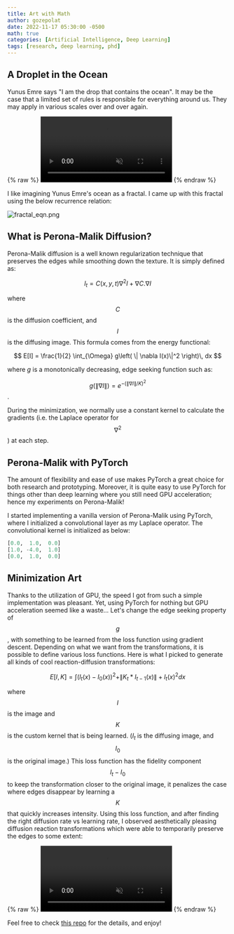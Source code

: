 ```yaml
---
title: Art with Math
author: gozepolat
date: 2022-11-17 05:30:00 -0500
math: true
categories: [Artificial Intelligence, Deep Learning]
tags: [research, deep learning, phd]
---
```


## A Droplet in the Ocean

Yunus Emre says "I am the drop that contains the ocean".  It may be the case that a limited set of rules is responsible for everything around us. They may apply in various scales over and over again.  

{% raw %} 
<video autoplay loop muted playsinline>
  <source src="/assets/img/fractal.webm" type="video/webm">
</video>
{% endraw %}

I like imagining Yunus Emre's ocean as a fractal. I came up with this fractal using the below recurrence relation:

![fractal_eqn.png]({{site.baseurl}}/assets/img/fractal_eqn.png)

## What is Perona-Malik Diffusion?

Perona-Malik diffusion is a well known regularization technique that preserves the edges while smoothing down the texture.
It is simply defined as:

$$ I_t = C(x,y,t) \nabla ^2I + \nabla C . \nabla I $$

where $$ C $$ is the diffusion coefficient, and $$ I $$ is the diffusing image. This formula comes from the energy functional:

$$ E[I] = \frac{1}{2} \int_{\Omega} g\left( \| \nabla I(x)\|^2 \right)\, dx $$

where $g$ is a monotonically decreasing, edge seeking function such as:

$$ g\left(\|\nabla I\|\right) = e^{-\left(\|\nabla I\| / K\right)^2} $$.

During the minimization, we normally use a constant kernel to calculate the gradients (i.e. the Laplace operator for $$ \nabla ^2 $$) at each step.

## Perona-Malik with PyTorch

The amount of flexibility and ease of use makes PyTorch
a great choice for both research and prototyping. Moreover, it is quite easy to use PyTorch for things other than deep learning where you still need GPU acceleration; hence my experiments on Perona-Malik!

I started implementing a vanilla version of Perona-Malik using PyTorch, where I initialized a convolutional layer as my Laplace operator. The convolutional kernel is initialized as below:

```python
[0.0,  1.0,  0.0]
[1.0, -4.0,  1.0]
[0.0,  1.0,  0.0]
```

## Minimization Art

Thanks to the utilization of GPU, the speed I got from such a simple implementation was pleasant.
Yet, using PyTorch for nothing but GPU acceleration seemed like a waste... Let's change the edge seeking property of $$ g $$,
with something to be learned from the loss function using gradient descent. Depending on what we want from the transformations, it is possible to define various loss functions. Here is what I picked to generate all kinds of cool reaction-diffusion transformations:

$$ E[I, K] = \int (I_t(x) - I_0(x)) ^2 + \|K_t * I_{t-1}(x)\| + I_t(x) ^2 dx $$

where $$ I $$ is the image and $$ K $$ is the custom kernel that is being learned. ($I_t$ is the diffusing image, and $$ I_0 $$ is the original image.) This loss function has the fidelity component $$ I_t - I_0 $$ to keep the transformation closer to the original image,
it penalizes the case where edges disappear by learning a $$ K $$ that quickly increases intensity. Using this loss function,
and after finding the right diffusion rate vs learning rate, I observed aesthetically pleasing diffusion reaction transformations
which were able to temporarily preserve the edges to some extent:

{% raw %}
<video autoplay loop muted playsinline>
  <source src="/assets/img/profile.webm" type="video/webm">
</video>
{% endraw %}

Feel free to check [this repo](https://github.com/gozepolat/minimization_art) for the details, and enjoy!
